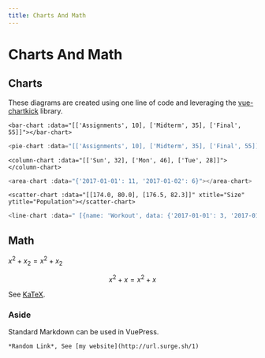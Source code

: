 ```yaml
---
title: Charts And Math
---
```


# Charts And Math

## Charts

These diagrams are created using one line of code and leveraging the [vue-chartkick](https://github.com/ankane/vue-chartkick) library.

```
<bar-chart :data="[['Assignments', 10], ['Midterm', 35], ['Final', 55]]"></bar-chart>
```
<bar-chart :data="[['Assignments', 10], ['Midterm', 35], ['Final', 55]]"></bar-chart>

```js
<pie-chart :data="[['Assignments', 10], ['Midterm', 35], ['Final', 55]]"></pie-chart>
```

<pie-chart :data="[['Assignments', 10], ['Midterm', 35], ['Final', 55]]"></pie-chart>

```
<column-chart :data="[['Sun', 32], ['Mon', 46], ['Tue', 28]]"></column-chart>
```

<column-chart :data="[['Sun', 32], ['Mon', 46], ['Tue', 28]]"></column-chart>

```js
<area-chart :data="{'2017-01-01': 11, '2017-01-02': 6}"></area-chart>
```

<area-chart :data="{'2017-01-01': 11, '2017-01-02': 6}"></area-chart>

```
<scatter-chart :data="[[174.0, 80.0], [176.5, 82.3]]" xtitle="Size" ytitle="Population"></scatter-chart>
```

<scatter-chart :data="[[174.0, 80.0], [176.5, 82.3]]" xtitle="Size" ytitle="Population"></scatter-chart>

```js
<line-chart :data=" [{name: 'Workout', data: {'2017-01-01': 3, '2017-01-02': 4}},{name: 'Call parents', data: {'2017-01-01': 5, '2017-01-02': 3}}]" />
```
<line-chart :data=" [{name: 'Workout', data: {'2017-01-01': 3, '2017-01-02': 4}},{name: 'Call parents', data: {'2017-01-01': 5, '2017-01-02': 3}}]" />


## Math


$x^2 + x_2 = x^2 + x_2$

$$x^2 + x = x^2 + x$$

See [KaTeX](https://katex.org/docs/supported.html).

### Aside

Standard Markdown can be used in VuePress.

```
*Random Link*, See [my website](http://url.surge.sh/1)
```
